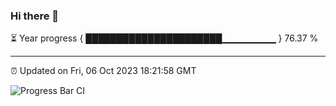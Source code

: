 ### Hi there 👋

⏳ Year progress { ██████████████████████▁▁▁▁▁▁▁▁ } 76.37 %

---

⏰ Updated on Fri, 06 Oct 2023 18:21:58 GMT

![Progress Bar CI](https://github.com/ZhaoGui/ZhaoGui/workflows/Progress%20Bar%20CI/badge.svg)
